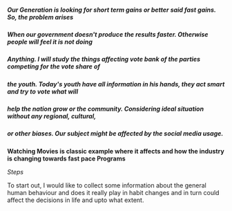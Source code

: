##### Our Generation is looking for short term gains or better said fast gains. So, the problem arises
##### When our government doesn't produce the results faster. Otherwise people will feel it is not doing 
##### Anything. I will study the things affecting vote bank of the parties competing for the vote share of
##### the youth. Today's youth have all information in his hands, they act smart and try to vote what will 
##### help the nation grow or the community. Considering ideal situation without any regional, cultural, 
##### or other biases. Our subject might be affected by the social media usage.


**Watching Movies is classic example where it affects and how the industry is changing towards fast pace Programs**

$Steps$

To start out, I would like to collect some information about the general human behaviour and does it really 
play in habit changes and in turn could affect the decisions in life and upto what extent.
